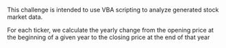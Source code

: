 This challenge is intended to use VBA scripting to analyze generated stock market data.

For each ticker, we calculate the yearly change from the opening price at the beginning of a given year to the closing price at the end of that year

